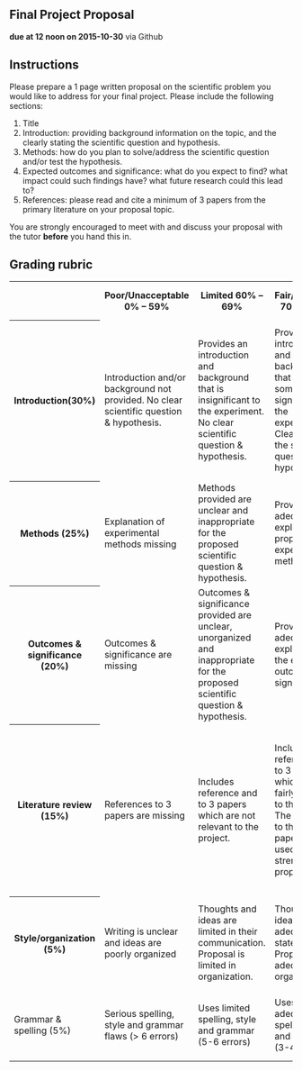 ## Final Project Proposal
**due at 12 noon on 2015-10-30** via Github

## Instructions

Please prepare a 1 page written proposal on the scientific problem you would like to 
address for your final project. Please include the following sections:

1. Title
2. Introduction: providing background information on the topic, and the clearly stating 
the scientific question and hypothesis.
3. Methods: how do you plan to solve/address the scientific question and/or test the 
hypothesis.
4. Expected outcomes and significance: what do you expect to find? what impact could such
findings have? what future research could this lead to?
5. References: please read and cite a minimum of 3 papers from the primary literature on 
your proposal topic.

You are strongly encouraged to meet with and discuss your proposal with the tutor 
**before** you hand this in.

## Grading rubric

<table>
  <tr>
    <th></td>
    <th>Poor/Unacceptable 0% – 59%</td> 
    <th>Limited 60% – 69%</td> 
    <th>Fair/Adequate 70% – 79%</td> 
    <th>Good 80% – 89%</td> 
    <th>Exceptional 90% – 100%</td> 
  </tr>
  <tr>
    <th>Introduction(30%)</td>
    <td>Introduction and/or background not provided. No clear scientific question & hypothesis.</td> 
    <td>Provides an introduction and background that is insignificant to the experiment. No clear scientific question & hypothesis.</td> 
    <td>Provides an introduction and background that is somewhat significant to the experiment. Clearly states the scientific question & hypothesis.</td> 
    <td>Provides a good introduction and background that is significant to the experiment. Clearly states the scientific question & hypothesis.</td> 
    <td>Provides an exceptionally clear and thorough introduction and background. Clearly states the scientific question & hypothesis.</td> 
  </tr>
  <tr>
    <th>Methods (25%)</td>
    <td>Explanation of experimental methods missing </td> 
    <td>Methods provided are unclear and inappropriate for the proposed scientific question & hypothesis.</td> 
    <td>Provides and adequate explanation of proposed experimental methods </td> 
    <td>Provides an good explanation of proposed experimental methods </td> 
    <td>Provides a exceptional explanation of the proposed experimental methods</td> 
  </tr>
  <tr>
    <th>Outcomes & significance (20%)</td>
    <td>Outcomes & significance are missing</td> 
    <td>Outcomes & significance provided are unclear, unorganized and inappropriate for the proposed scientific question & hypothesis.</td> 
    <td>Provides an adequate explanation of the expected outcomes & significance</td> 
    <td>Provides a good explanation of the expected outcomes & significance</td> 
    <td>Provides an exceptionally clear explanation of the expected outcomes & significance</td> 
  </tr>
  <tr>
    <th>Literature review (15%)</td>
    <td>References to 3 papers are missing</td> 
    <td>Includes reference and to 3 papers which are not relevant to the project.</td> 
    <td>Includes reference and to 3 papers which are fairly relevant to the project. The citations to these papers are not used to strengthen the proposal.</td> 
    <td>Includes reference and to 3 papers which are fairly relevant to the project. The citations to these papers are used to strengthen the proposal.</td> 
    <td>Includes reference and to 3 papers which are directly relevant to the project. The citations to these papers are used to strengthen the proposal.</td> 
  </tr>
  <tr>
    <th>Style/organization (5%)</td>
    <td>Writing is unclear and ideas are poorly organized</td> 
    <td>Thoughts and ideas are limited in their communication. Proposal is limited in organization.</td> 
    <td>Thoughts and ideas are adequately stated. Proposal is adequately organized. </td> 
    <td>Thoughts and ideas are well stated. Proposal is well organized.</td> 
    <td>Thoughts and ideas are clearly stated. Proposal is logical and exceptionally organized.</td> 
  </tr>
  <tr>
  	<td>Grammar & spelling (5%)</td>
    <td>Serious spelling, style and grammar flaws (> 6 errors)</td> 
    <td>Uses limited spelling, style and grammar (5-6 errors)</td> 
    <td>Uses adequate spelling, style and grammar (3-4 errors) </td> 
    <td>Uses good spelling, style and grammar (1-2 errors)</td> 
    <td>Uses exceptional spelling, style and grammar (0 errors)</td> 
  </tr>
</table>